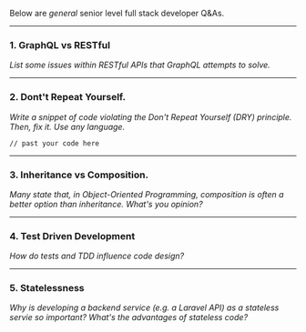 Below are *general* senior level full stack developer Q&As.

-------------------------

### 1. GraphQL vs RESTful

*List some issues within RESTful APIs that GraphQL attempts to solve.*

-------------------------

### 2. Dont't Repeat Yourself. 

*Write a snippet of code violating the Don't Repeat Yourself (DRY) principle. Then, fix it. Use any language.*

```
// past your code here
```

-------------------------

### 3. Inheritance vs Composition.

*Many state that, in Object-Oriented Programming, composition is often a better option than inheritance. What's you opinion?*

-------------------------

### 4. Test Driven Development

*How do tests and TDD influence code design?*

-------------------------

### 5. Statelessness

*Why is developing a backend service (e.g. a Laravel API) as a stateless servie so important? What's the advantages of stateless code?*